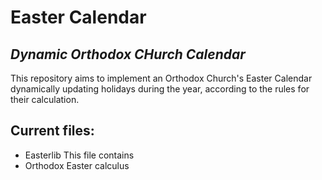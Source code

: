 # Easter Calendar
## _Dynamic Orthodox CHurch Calendar_
This repository aims to implement an Orthodox Church's Easter Calendar dynamically updating holidays during the year, according to the rules for their calculation.

## Current files:

- Easterlib
This file contains
- Orthodox Easter calculus


